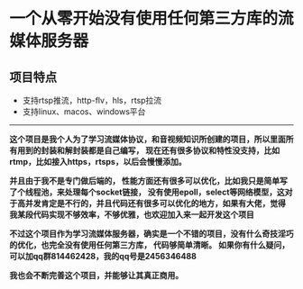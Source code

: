 ﻿# 一个从零开始没有使用任何第三方库的流媒体服务器

## 项目特点

- 支持rtsp推流，http-flv，hls，rtsp拉流
- 支持linux、macos、windows平台

****

**这个项目是我个人为了学习流媒体协议，和音视频知识所创建的项目，所以里面所有用到的封装和解封装都是自己编写， 现在还有很多协议和特性没支持，比如rtmp，比如接入https，rtsps，以后会慢慢添加。**

**并且由于我不是专门做后端的， 性能方面还有很多可以优化，比如我只是简单写了个线程池，来处理每个socket链接， 没有使用epoll，select等网络模型，这对于高并发肯定是不行的，并且代码还有很多可以优化的地方，如果有大佬，觉得
我某段代码实现不够效率，不够优雅，也欢迎加入来一起开发这个项目**

**不过这个项目作为学习流媒体服务器，确实是一个不错的项目，没有什么奇技淫巧的优化，也完全没有使用任何第三方库， 代码够简单清晰。 如果你有什么疑问，可以加qq群814462428，我的qq号是2456346488**


**我也会不断完善这个项目，并能够让其真正商用。**